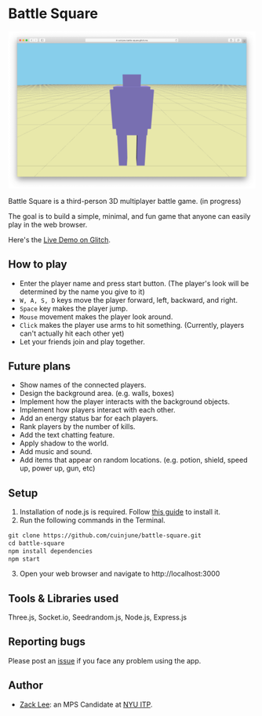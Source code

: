 # Battle Square
<img src="screenshot.png" alt="Screenshot" width="1000"/>

Battle Square is a third-person 3D multiplayer battle game. (in progress) 

The goal is to build a simple, minimal, and fun game that anyone can easily play in the web browser.

Here's the [Live Demo on Glitch](https://cuinjune-battle-square.glitch.me/).

## How to play
* Enter the player name and press start button. (The player's look will be determined by the name you give to it)
* `W, A, S, D` keys move the player forward, left, backward, and right.
* `Space` key makes the player jump.
* `Mouse` movement makes the player look around.
* `Click` makes the player use arms to hit something. (Currently, players can't actually hit each other yet)
* Let your friends join and play together.

## Future plans
* Show names of the connected players.
* Design the background area. (e.g. walls, boxes)
* Implement how the player interacts with the background objects.
* Implement how players interact with each other.
* Add an energy status bar for each players.
* Rank players by the number of kills.
* Add the text chatting feature.
* Apply shadow to the world.
* Add music and sound.
* Add items that appear on random locations. (e.g. potion, shield, speed up, power up, gun, etc) 

## Setup
1. Installation of node.js is required. Follow [this guide](https://github.com/itp-dwd/2020-spring/blob/master/guides/installing-nodejs.md) to install it.
2. Run the following commands in the Terminal.
```
git clone https://github.com/cuinjune/battle-square.git
cd battle-square
npm install dependencies
npm start
```
3. Open your web browser and navigate to http://localhost:3000

## Tools & Libraries used
Three.js, Socket.io, Seedrandom.js, Node.js, Express.js

## Reporting bugs
Please post an [issue](https://github.com/cuinjune/battle-square/issues) if you face any problem using the app.

## Author
* [Zack Lee](https://www.cuinjune.com/about): an MPS Candidate at [NYU ITP](https://itp.nyu.edu).
